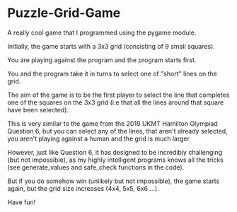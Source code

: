 # Puzzle-Grid-Game
A really cool game that I programmed using the pygame module.

Initially, the game starts with a 3x3 grid (consisting of 9 small squares). 

You are playing against the program and the program starts first.

You and the program take it in turns to select one of "short" lines on the grid.

The aim of the game is to be the first player to select the line that completes one of the squares on the 3x3 grid (i.e that all the lines around that square have been selected).

This is very similar to the game from the 2019 UKMT Hamilton Olympiad Question 6, but you can select any of the lines, that aren't already selected, you aren't playing against a human and the grid is much larger

However, just like Question 6, it has designed to be incredibly challenging (but not impossible), as my highly intelligent programs knows all the tricks (see generate_values and safe_check functions in the code).

But if you do somehow win (unlikely but not impossible), the game starts again, but the grid size increases (4x4, 5x5, 6x6 ...).

Have fun!
